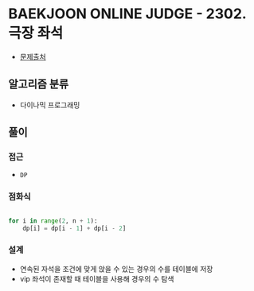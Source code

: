 # BAEKJOON ONLINE JUDGE - 2302. 극장 좌석

- [문제출처](https://www.acmicpc.net/problem/2302 '2302. 극장 좌석')

## 알고리즘 분류

- 다이나믹 프로그래밍

## 풀이

### 접근

- `DP`

### 점화식

```python

for i in range(2, n + 1):
    dp[i] = dp[i - 1] + dp[i - 2]

```

### 설계

- 연속된 자석을 조건에 맞게 앉을 수 있는 경우의 수를 테이블에 저장
- vip 좌석이 존재할 때 테이블을 사용해 경우의 수 탐색
